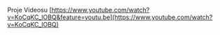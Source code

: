 Proje Videosu [https://www.youtube.com/watch?v=KoCqKC_lOBQ&feature=youtu.be](https://www.youtube.com/watch?v=KoCqKC_lOBQ)
